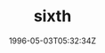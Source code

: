 ---
title: sixth
slug: testsubmission
coverImage: images/gallery/Depression drawing 1.jpg
date: 1996-05-03T05:32:34Z
excerpt: Gallery Post
width: 2224
height: 1668 
tags:
  - gallery
---